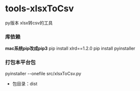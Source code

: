 # tools-xlsxToCsv
py版本 xlsx转csv的工具


### 库依赖
__mac系统pip改成pip3__
pip install xlrd==1.2.0
pip install pyinstaller

### 打包本平台包
pyinstaller --onefile src/xlsxToCsv.py
- 包目录：dist